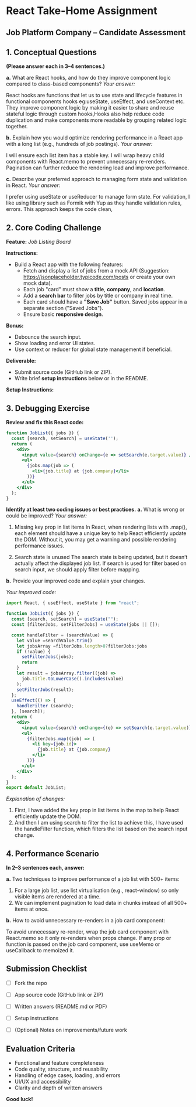 # React Take-Home Assignment

## Job Platform Company – Candidate Assessment

## 1. Conceptual Questions

**(Please answer each in 3–4 sentences.)**

**a.** What are React hooks, and how do they improve component logic compared to class-based components?
*Your answer:*

React hooks are functions that let us to use state and lifecycle features in functional components hooks eg:useState, useEffect, and useContext etc.
They improve component logic by making it easier to share and reuse stateful logic through custom hooks,Hooks also help reduce code duplication and make components more readable by grouping related logic together.

**b.** Explain how you would optimize rendering performance in a React app with a long list (e.g., hundreds of job postings).
*Your answer:*

 I will ensure each list item has a stable key.
 I will wrap heavy child components with React.memo to prevent unnecessary re-renders.
 Pagination can further reduce the rendering load and improve performance.

**c.** Describe your preferred approach to managing form state and validation in React.
*Your answer:*

I prefer using useState or useReducer to manage form state. 
For validation, I like using library such as Formik with Yup as they handle validation rules, errors.
This approach keeps the code clean,

## 2. Core Coding Challenge

**Feature:** _Job Listing Board_

**Instructions:**

- Build a React app with the following features:
    - Fetch and display a list of jobs from a mock API
(Suggestion: https://jsonplaceholder.typicode.com/posts or create your own mock data).
    - Each job "card" must show a **title**, **company**, and **location**.
    - Add a **search bar** to filter jobs by title or company in real time.
    - Each card should have a **"Save Job"** button. Saved jobs appear in a separate section ("Saved Jobs").
    - Ensure basic **responsive design**.

**Bonus:**

- Debounce the search input.
- Show loading and error UI states.
- Use context or reducer for global state management if beneficial.

**Deliverable:**

- Submit source code (GitHub link or ZIP).
- Write brief **setup instructions** below or in the README.

**Setup Instructions:**

## 3. Debugging Exercise

**Review and fix this React code:**

```jsx
function JobList({ jobs }) {
  const [search, setSearch] = useState('');
  return (
    <div>
      <input value={search} onChange={e => setSearch(e.target.value)} />
      <ul>
        {jobs.map(job => (
          <li>{job.title} at {job.company}</li>
        ))}
      </ul>
    </div>
  );
}
```

**Identify at least two coding issues or best practices.**
**a.** What is wrong or could be improved?
*Your answer:*

1. Missing key prop in list items
In React, when rendering lists with .map(), each element should have a unique key to help React efficiently update the DOM.
Without it, you may get a warning and possible rendering performance issues.

2. Search state is unused
The search state is being updated, but it doesn’t actually affect the displayed job list.
If search is used for filter based on search input, we should apply filter before mapping.


**b.** Provide your improved code and explain your changes.

*Your improved code:*

```jsx
import React, { useEffect, useState } from "react";

function JobList({ jobs }) {
  const [search, setSearch] = useState("");
  const [filterJobs, setFilterJobs] = useState(jobs || []);

  const handleFilter = (searchValue) => {
    let value =searchValue.trim()
    let jobsArray =filterJobs.length>0?filterJobs:jobs
    if (!value) {
      setFilterJobs(jobs);
      return 
    }
    let result = jobsArray.filter((job) =>
      job.title.toLowerCase().includes(value)
    );
    setFilterJobs(result);
  };
  useEffect(() => {
    handleFilter (search);
  }, [search]);
  return (
    <div>
      <input value={search} onChange={(e) => setSearch(e.target.value)} />
      <ul>
        {filterJobs.map((job) => (
          <li key={job.id}>
            {job.title} at {job.company}
          </li>
        ))}
      </ul>
    </div>
  );
}
export default JobList;
```
*Explanation of changes:*

1) First, I have added the key prop in list items in the map to help React efficiently update the DOM. 
2) And then I am using search to filter the list to achieve this, I have used the handleFilter function, which filters the list based on the search input change.

## 4. Performance Scenario

**In 2–3 sentences each, answer:**

**a.** Two techniques to improve performance of a job list with 500+ items:

1) For a large job list, use list virtualisation (e.g., react-window) so only visible items are rendered at a time.
2) We can implement pagination to load data in chunks instead of all 500+ items at once.


**b.** How to avoid unnecessary re-renders in a job card component:

To avoid unnecessary re-render, wrap the job card component with React.memo so it only re-renders when props change.
If any prop or function is passed on the job card component, use useMemo or useCallback to memoized it.

## Submission Checklist

- [ ] Fork the repo
- [ ] App source code (GitHub link or ZIP)
- [ ] Written answers (README.md or PDF)
- [ ] Setup instructions
- [ ] (Optional) Notes on improvements/future work


## Evaluation Criteria

- Functional and feature completeness
- Code quality, structure, and reusability
- Handling of edge cases, loading, and errors
- UI/UX and accessibility
- Clarity and depth of written answers

**Good luck!**

